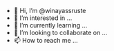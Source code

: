 - 👋 Hi, I’m @winayassruste
- 👀 I’m interested in ...
- 🌱 I’m currently learning ...
- 💞️ I’m looking to collaborate on ...
- 📫 How to reach me ...

<!---
winayassruste/winayassruste is a ✨ special ✨ repository because its `README.md` (this file) appears on your GitHub profile.
You can click the Preview link to take a look at your changes.
--->
